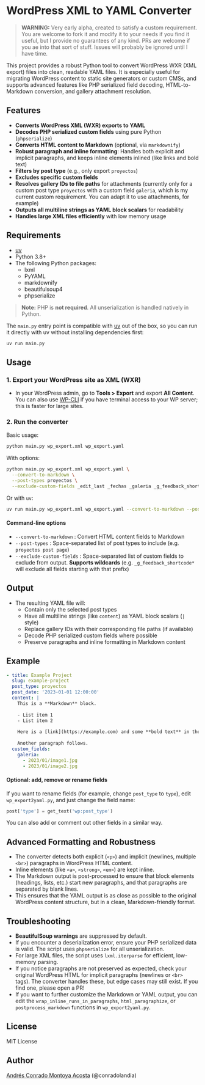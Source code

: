 # WordPress XML to YAML Converter

> **WARNING:** Very early alpha, created to satisfy a custom requirement. You are welcome to fork it and modify it to your needs if you find it useful, but I provide no guarantees of any kind. PRs are welcome if you ae into that sort of stuff. Issues will probably be ignored until I have time.

This project provides a robust Python tool to convert WordPress WXR (XML export) files into clean, readable YAML files. It is especially useful for migrating WordPress content to static site generators or custom CMSs, and supports advanced features like PHP serialized field decoding, HTML-to-Markdown conversion, and gallery attachment resolution.

## Features
- **Converts WordPress XML (WXR) exports to YAML**
- **Decodes PHP serialized custom fields** using pure Python (`phpserialize`)
- **Converts HTML content to Markdown** (optional, via `markdownify`)
- **Robust paragraph and inline formatting**: Handles both explicit and implicit paragraphs, and keeps inline elements inlined (like links and bold text)
- **Filters by post type** (e.g., only export `proyectos`)
- **Excludes specific custom fields**
- **Resolves gallery IDs to file paths** for attachments (currently only for a custom post type `proyectos` with a custom field `galeria`, which is my current custom requirement. You can adapt it to use attachments, for example)
- **Outputs all multiline strings as YAML block scalars** for readability
- **Handles large XML files efficiently** with low memory usage

## Requirements
- [uv](https://github.com/astral-sh/uv)
- Python 3.8+
- The following Python packages:
  - lxml
  - PyYAML
  - markdownify
  - beautifulsoup4
  - phpserialize

> **Note:** PHP is **not required**. All unserialization is handled natively in Python.

The `main.py` entry point is compatible with [uv](https://github.com/astral-sh/uv) out of the box, so you can run it directly with uv without installing dependencies first:
```bash
uv run main.py 
```

## Usage

### 1. Export your WordPress site as XML (WXR)
- In your WordPress admin, go to **Tools > Export** and export **All Content**. You can also use [WP-CLI](https://wp-cli.org/) if you have terminal access to your WP server; this is faster for large sites.

### 2. Run the converter

Basic usage:
```bash
python main.py wp_export.xml wp_export.yaml
```

With options:
```bash
python main.py wp_export.xml wp_export.yaml \
  --convert-to-markdown \
  --post-types proyectos \
  --exclude-custom-fields _edit_last _fechas _galeria _g_feedback_shortcode*
```

Or with `uv`:
```bash
uv run main.py wp_export.xml wp_export.yaml --convert-to-markdown --post-types proyectos
```

#### Command-line options
- `--convert-to-markdown` : Convert HTML content fields to Markdown
- `--post-types` : Space-separated list of post types to include (e.g. `proyectos post page`)
- `--exclude-custom-fields` : Space-separated list of custom fields to exclude from output. **Supports wildcards** (e.g. `_g_feedback_shortcode*` will exclude all fields starting with that prefix)

## Output
- The resulting YAML file will:
  - Contain only the selected post types
  - Have all multiline strings (like `content`) as YAML block scalars (`|` style)
  - Replace gallery IDs with their corresponding file paths (if available)
  - Decode PHP serialized custom fields where possible
  - Preserve paragraphs and inline formatting in Markdown content

## Example
```yaml
- title: Example Project
  slug: example-project
  post_type: proyectos
  post_date: '2023-01-01 12:00:00'
  content: |
    This is a **Markdown** block.
    
    - List item 1
    - List item 2
    
    Here is a [link](https://example.com) and some **bold text** in the same paragraph.
    
    Another paragraph follows.
  custom_fields:
    galeria:
      - 2023/01/image1.jpg
      - 2023/01/image2.jpg
```

#### Optional: add, remove or rename fields

If you want to rename fields (for example, change `post_type` to `type`), edit `wp_export2yaml.py`, and just change the field name:
```python
post['type'] = get_text('wp:post_type')
```

You can also add or comment out other fields in a similar way.

## Advanced Formatting and Robustness
- The converter detects both explicit (`<p>`) and implicit (newlines, multiple `<br>`) paragraphs in WordPress HTML content.
- Inline elements (like `<a>`, `<strong>`, `<em>`) are kept inline.
- The Markdown output is post-processed to ensure that block elements (headings, lists, etc.) start new paragraphs, and that paragraphs are separated by blank lines.
- This ensures that the YAML output is as close as possible to the original WordPress content structure, but in a clean, Markdown-friendly format.

## Troubleshooting
- **BeautifulSoup warnings** are suppressed by default.
- If you encounter a deserialization error, ensure your PHP serialized data is valid. The script uses `phpserialize` for all unserialization.
- For large XML files, the script uses `lxml.iterparse` for efficient, low-memory parsing.
- If you notice paragraphs are not preserved as expected, check your original WordPress HTML for implicit paragraphs (newlines or `<br>` tags). The converter handles these, but edge cases may still exist. If you find one, please open a PR!
- If you want to further customize the Markdown or YAML output, you can edit the `wrap_inline_runs_in_paragraphs`, `html_paragraphize`, or `postprocess_markdown` functions in `wp_export2yaml.py`.

## License
MIT License

## Author
[Andrés Conrado Montoya Acosta](https://sesentaycuatro.com) (@conradolandia)
